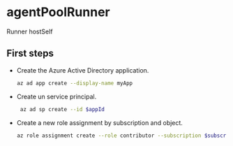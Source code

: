 # agentPoolRunner
Runner hostSelf


## First steps
- Create the Azure Active Directory application.
  ``` bash  
  az ad app create --display-name myApp 
  ```
- Create un service principal.
  ``` bash 
   az ad sp create --id $appId
  ```
- Create a new role assignment by subscription and object.
  ``` bash 
  az role assignment create --role contributor --subscription $subscriptionId --assignee-object-id  $assigneeObjectId --assignee-principal-type ServicePrincipal --scope /subscriptions/$subscriptionId/resourceGroups/$resourceGroupName
  ```
  